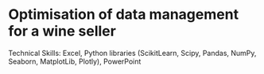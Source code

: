 # Optimisation of data management for a wine seller
Technical Skills: Excel, Python libraries (ScikitLearn, Scipy, Pandas, NumPy, Seaborn, MatplotLib, Plotly), PowerPoint
